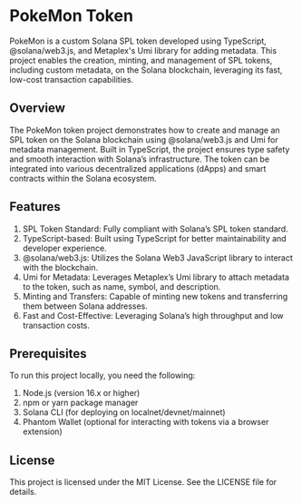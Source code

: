 # **PokeMon Token**

PokeMon is a custom Solana SPL token developed using TypeScript, @solana/web3.js, and Metaplex's Umi library for adding metadata. This project enables the creation, minting, and management of SPL tokens, including custom metadata, on the Solana blockchain, leveraging its fast, low-cost transaction capabilities.

## **Overview**

The PokeMon token project demonstrates how to create and manage an SPL token on the Solana blockchain using @solana/web3.js and Umi for metadata management. Built in TypeScript, the project ensures type safety and smooth interaction with Solana’s infrastructure. The token can be integrated into various decentralized applications (dApps) and smart contracts within the Solana ecosystem.

## **Features**

1. SPL Token Standard: Fully compliant with Solana’s SPL token standard.
2. TypeScript-based: Built using TypeScript for better maintainability and developer experience.
3. @solana/web3.js: Utilizes the Solana Web3 JavaScript library to interact with the blockchain.
4. Umi for Metadata: Leverages Metaplex’s Umi library to attach metadata to the token, such as name, symbol, and description.
5. Minting and Transfers: Capable of minting new tokens and transferring them between Solana addresses.
6. Fast and Cost-Effective: Leveraging Solana’s high throughput and low transaction costs.

## **Prerequisites**

To run this project locally, you need the following:

1. Node.js (version 16.x or higher)
2. npm or yarn package manager
3. Solana CLI (for deploying on localnet/devnet/mainnet)
4. Phantom Wallet (optional for interacting with tokens via a browser extension)

## **License**

This project is licensed under the MIT License. See the LICENSE file for details.

